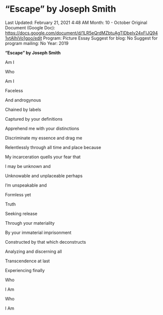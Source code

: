 # “Escape” by Joseph Smith

Last Updated: February 21, 2021 4:48 AM
Month: 10 - October
Original Document (Google Doc): https://docs.google.com/document/d/1LR5eQrdMZbtuAgTIDbeIv24xFlJQ941ytAlhiVo1goo/edit
Program: Picture Essay
Suggest for blog: No
Suggest for program mailing: No
Year: 2019

**“Escape” by Joseph Smith**

Am I

Who

Am I

Faceless

And androgynous

Chained by labels

Captured by your definitions

Apprehend me with your distinctions

Discriminate my essence and drag me

Relentlessly through all time and place because

My incarceration quells your fear that

I may be unknown and

Unknowable and unplaceable perhaps

I’m unspeakable and

Formless yet

Truth

Seeking release

Through your materiality

By your immaterial imprisonment

Constructed by that which deconstructs

Analyzing and discerning all

Transcendence at last

Experiencing finally

Who

I Am

Who

I Am